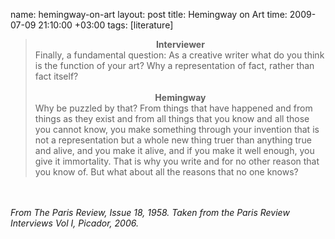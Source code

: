name: hemingway-on-art
layout: post
title: Hemingway on Art
time: 2009-07-09 21:10:00 +03:00
tags: [literature]

<blockquote><div style="text-align: center;"><span style="font-weight: bold;">Interviewer</span><br /></div>Finally, a fundamental question: As a creative writer what do you think is the function of your art? Why a representation of fact, rather than fact itself?<br /><br /><div style="text-align: center;"><span style="font-weight: bold;">Hemingway<br /></span></div>Why be puzzled by that? From things that have happened and from things as they exist and from all things that you know and all those you cannot know, you make something through your invention that is not a representation but a whole new thing truer than anything true and alive, and you make it alive, and if you make it well enough, you give it immortality. That is why you write and for no other reason that you know of. But what about all the reasons that no one knows?</blockquote><br /><br /><span style="font-style:italic;">From The Paris Review, Issue 18, 1958. Taken from the Paris Review Interviews Vol I, Picador, 2006.</span>
